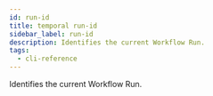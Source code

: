 ```yaml
---
id: run-id
title: temporal run-id
sidebar_label: run-id
description: Identifies the current Workflow Run.
tags:
  - cli-reference
---
```


Identifies the current Workflow Run.
